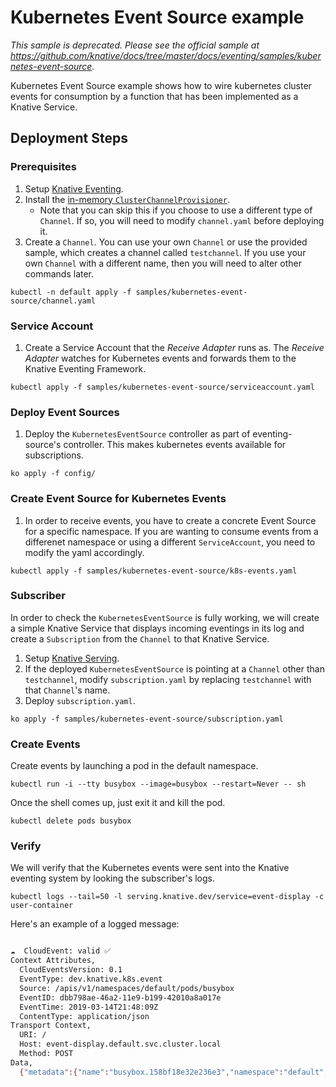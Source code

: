 # Kubernetes Event Source example

_This sample is deprecated. Please see the official sample at
https://github.com/knative/docs/tree/master/docs/eventing/samples/kubernetes-event-source._

Kubernetes Event Source example shows how to wire kubernetes cluster events for
consumption by a function that has been implemented as a Knative Service.

## Deployment Steps

### Prerequisites

1. Setup
   [Knative Eventing](https://github.com/knative/docs/tree/master/eventing).
1. Install the
   [in-memory `ClusterChannelProvisioner`](https://github.com/knative/eventing/tree/master/config/provisioners/in-memory-channel).
   - Note that you can skip this if you choose to use a different type of
     `Channel`. If so, you will need to modify `channel.yaml` before deploying
     it.
1. Create a `Channel`. You can use your own `Channel` or use the provided
   sample, which creates a channel called `testchannel`. If you use your own
   `Channel` with a different name, then you will need to alter other commands
   later.

```shell
kubectl -n default apply -f samples/kubernetes-event-source/channel.yaml
```

### Service Account

1. Create a Service Account that the _Receive Adapter_ runs as. The _Receive
   Adapter_ watches for Kubernetes events and forwards them to the Knative
   Eventing Framework.

```shell
kubectl apply -f samples/kubernetes-event-source/serviceaccount.yaml
```

### Deploy Event Sources

1. Deploy the `KubernetesEventSource` controller as part of eventing-source's
   controller. This makes kubernetes events available for subscriptions.

```shell
ko apply -f config/
```

### Create Event Source for Kubernetes Events

1. In order to receive events, you have to create a concrete Event Source for a
   specific namespace. If you are wanting to consume events from a differenet
   namespace or using a different `ServiceAccount`, you need to modify the yaml
   accordingly.

```shell
kubectl apply -f samples/kubernetes-event-source/k8s-events.yaml
```

### Subscriber

In order to check the `KubernetesEventSource` is fully working, we will create a
simple Knative Service that displays incoming eventings in its log and create a
`Subscription` from the `Channel` to that Knative Service.

1. Setup [Knative Serving](https://github.com/knative/docs/tree/master/serving).
1. If the deployed `KubernetesEventSource` is pointing at a `Channel` other than
   `testchannel`, modify `subscription.yaml` by replacing `testchannel` with
   that `Channel`'s name.
1. Deploy `subscription.yaml`.

```shell
ko apply -f samples/kubernetes-event-source/subscription.yaml
```

### Create Events

Create events by launching a pod in the default namespace.

```shell
kubectl run -i --tty busybox --image=busybox --restart=Never -- sh
```

Once the shell comes up, just exit it and kill the pod.

```shell
kubectl delete pods busybox
```

### Verify

We will verify that the Kubernetes events were sent into the Knative eventing
system by looking the subscriber's logs.

```shell
kubectl logs --tail=50 -l serving.knative.dev/service=event-display -c user-container
```

Here's an example of a logged message:

```bash

☁  CloudEvent: valid ✅
Context Attributes,
  CloudEventsVersion: 0.1
  EventType: dev.knative.k8s.event
  Source: /apis/v1/namespaces/default/pods/busybox
  EventID: dbb798ae-46a2-11e9-b199-42010a8a017e
  EventTime: 2019-03-14T21:48:09Z
  ContentType: application/json
Transport Context,
  URI: /
  Host: event-display.default.svc.cluster.local
  Method: POST
Data,
  {"metadata":{"name":"busybox.158bf18e32e236e3","namespace":"default","selfLink":"/api/v1/namespaces/default/events/busybox.158bf18e32e236e3","uid":"dbb798ae-46a2-11e9-b199-42010a8a017e","resourceVersion":"298237","creationTimestamp":"2019-03-14T21:48:09Z"},"involvedObject":{"kind":"Pod","namespace":"default","name":"busybox","uid":"dabf6cbe-46a2-11e9-b199-42010a8a017e","apiVersion":"v1","resourceVersion":"11083989","fieldPath":"spec.containers{busybox}"},"reason":"Started","message":"Started container","source":{"component":"kubelet","host":"gke-knative-auto-cluster-default-pool-23c23c4f-0drf"},"firstTimestamp":"2019-03-14T21:48:09Z","lastTimestamp":"2019-03-14T21:48:09Z","count":1,"type":"Normal","eventTime":null,"reportingComponent":"","reportingInstance":""}
```
